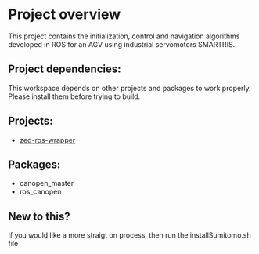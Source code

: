 # Project overview
This project contains the initialization, control and navigation algorithms developed in ROS for an AGV using industrial servomotors SMARTRIS.

## Project dependencies:

This workspace depends on other projects and packages to work properly. Please install them before trying to build.

## Projects:
* [zed-ros-wrapper](https://github.com/stereolabs/zed-ros-wrapper)

## Packages:
* canopen_master
* ros_canopen

## New to this?
If you would like a more straigt on process, then run the installSumitomo.sh file
